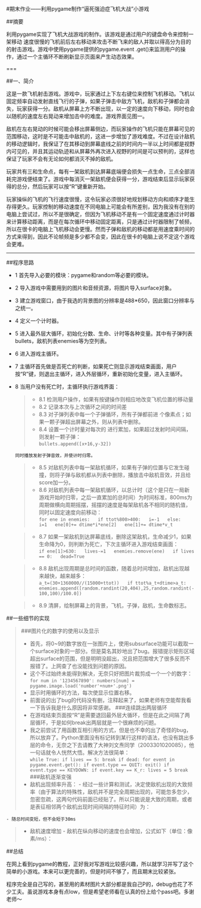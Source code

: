 #期末作业——利用pygame制作“逼死强迫症飞机大战”小游戏

##摘要

利用pygame实现了飞机大战游戏的制作。该游戏是通过用户的键盘命令来控制一架移动
速度很慢的飞机前后左右移动来攻击不断飞来的敌人并取以得高分为目的的射击游戏。游戏中使用pygame提供的pygame.event
.get()来监测用户的操作，通过一个主循环不断刷新显示页面来产生动态效果。  

===

##一、简介

这是一款飞机射击游戏。游戏中，玩家通过上下左右键位来控制飞机移动。飞机以固定频率自动发射直线飞行的子弹，如果子弹击中敌方飞机，敌机和子弹都会消失，玩家获得一分。敌机从屏幕上方不断出现，以一定的速度向下移动，同时也会以随机的速度左右晃动来增加击中的难度。游戏界面见图一。

敌机在左右晃动的时候可能会移出屏幕侧边，而玩家操作的飞机只能在屏幕可见的范围移动，这时是不可能击中敌机的，这进一步增加了游戏难度。不过在设计敌机的移动逻辑时，我保证了在其移动到屏幕底线之前的时间内一半以上时间都是视野内可见的，并且其运动轨迹和从屏幕外再次进入视野的时间是可以预判的，这样也保证了玩家不会有无论如何都消灭不掉的敌机。

玩家共有三和生命点，每有一架敌机到达屏幕底端便会损失一点生命，三点全部消耗完游戏便结束了。游戏中每消灭一架敌机便会获得一分，游戏结束后显示玩家获得的总分，然后玩家可以按“R”键重新开始。

玩家操纵的飞机的飞行速度很慢，这令玩家必须很好地规划移动方向和顺序才能生存得更久。玩家控制的移动速度在不同电脑上可能会有所差别，因为我没有在别的电脑上尝试过，所以不是很确定，但因为飞机移动不是有一个固定速度通过计时器来计算移动距离，而是在每次循环中移动固定距离，只是通过计时器限制了帧频，所以在很卡的电脑上飞机移动会更慢。然而子弹和敌机的移动都是用速度乘时间的方式来得到，因此不论帧频是多少都不会变，因此在很卡的电脑上说不定这个游戏会更难。



---

##程序思路

- 1	首先导入必要的模块：pygame和random等必要的模块。


- 2	导入游戏中需要用到的图片和音频资源，将图片导入surface对象。

- 3	建立游戏窗口，由于我选的背景图的分辨率是488*650，因此窗口分辨率与之统一。

- 4	定义一个计时器。

- 5	进入最外层大循环，初始化分数、生命、计时等各种变量。其中有子弹列表bullets，敌机列表enemies等为空列表。

- 6	进入游戏主循环。

- 7	主循环首先做是否死亡的判断，如果死亡则显示游戏结束画面，用户按“R”键，则退出主循环，进入外层循环，重新初始化变量，进入主循环。

- 8	当用户没有死亡时，主循环执行游戏界面：
  > - 8.1	检测用户操作，如果有按键操作则相应地改变飞机位置的移动量
  > - 8.2	记录本次与上次循环之间的时间差  
  > - 8.3	对子弹列表中每一个子弹循环，所有子弹都前进   个像素点；如果一颗子弹超出屏幕之外，则从列表中删除。
  > - 8.4	设置一个计时量对每次的 进行累加，如果超过发射时间间隔，则发射一颗子弹：  
      ```
      bullets.append([x+16,y-32])   
      ```
      
      同时播放发射子弹音效，并使计时归零。
  > - 8.5	对敌机列表中每一架敌机循环，如果有子弹的位置与它发生碰撞，则将子弹与敌机都从列表中删除，播放击中敌机音效，并且给score加一分。
  > - 8.6	对敌机列表中每一架敌机循环，以总计时（这个是只在一局新游戏开始时归零，之后一直累加的总时间）为时间标准，800ms为周期做横向周期摇摆，摇摆的速度是每架敌机各不相同的随机值，同时以固定速度向前移动：  
      ```
      for ene in enemies:  
          if ttot%800>400:  
              i=-1  
          else:  
              i=1  
          ene[0]+= dtime*i*ene[2]  
              ene[1]+= dtime*v_t   
      ```
      
  > - 8.7	如果一架敌机到达屏幕底线，删除这架敌机，生命减少1，如果生命降为0，则判断为死亡，下次主循环进入游戏结束画面：    
      ```
      if ene[1]>630:  
          lives-=1  
          enemies.remove(ene)  
          if lives == 0:  
                  dead=True  
      ```
      
  > - 8.8	敌机出现周期是总时间的函数，随着总时间增加，敌机出现越来越快，越来越多：    
      ```
      a_t=(30+1360000//(15000+ttot))  
      if ttot%a_t+dtime>a_t:  
      enemies.append([random.randint(20,404),25,random.randint(-100,100)/100.0])  
      ```
      
  > - 8.9	清屏，绘制屏幕上的背景，飞机，子弹，敌机，生命数标志。

##一些细节的实现

>###图片化的数字的使用以及显示
> - 首先，将0~9的数字放在一张图片上，使用subsurface功能可以截取一个surface对象的一部分。但是莫名其妙地出了bug。报错提示矩形区域超出surface的范围，但是明明没超出，况且把范围增大了很多反而不报错了。上网查了也没能找到问题的原因。
> - 这个不过始终未能得到解决，无奈只好把图片裁剪成一个一个的数字：  
    ```
    for num in '1234567890':
        numbers[num] = pygame.image.load('number'+num+'.png')
    ```
> - 显示时用循环的方法，每次使显示位置右移。
> - 前面说的出了bug的代码没有删，注释起来了，如果老师有空能帮我看一下告诉我是什么原因将非常感谢。
>###连续跳出两层循环
> - 在游戏结束页面按“R”是需要退回最外层大循环，但是在此之间隔了两层循环，于是如何break出两层就是一个很麻烦的问题。
> - 我之前尝试了用函数互相引用的方式，但是也不幸的出了奇怪的bug，所以放弃了。Python里面没有标记转到某行这样的语法，也没有跳出多层的命令，无奈之下去请教了大神刘文焘同学（2003301020085），他一句话就令人恍然大悟。解决方法很简单：  
    ```
    while True:
        if lives == 5:
            break
        if dead:
            for event in pygame.event.get():
                if event.type == QUIT:
                    exit()
                if event.type == KEYDOWN:
                    if event.key == K_r:
                        lives = 5
                        break
    ```
>###敌机逐渐变强
> - 敌机出现频率升高：
    - 经过一些计算和测试，决定使敌机出现的大致频率（由于算法的特殊性，敌机并不是完全周期出现的，可能忽多忽少，忽密忽疏，这两句代码前面已经贴了。所以只能说是大致的周期，或者是表征相邻两个敌机出现时间间隔的特征时间）为：
      
      
      
    - 随总时间变短，但不会短于30ms
> - 敌机速度增加
    - 敌机在纵向移动的速度也会增加，公式如下（单位：像素/ms）：
      
      
      

##总结

在网上看到pygame的教程，正好我对写游戏比较感兴趣，所以就学习并写了这个简单的小游戏。本来可以更完善的，但是时间不够了，而且期末比较紧张。

程序完全是自己写的，甚至用的素材图片大部分都是我自己P的，debug也花了不少工夫。虽说游戏本身有点low，但是希望老师看在认真的份上给个pass吧。多谢老师～


